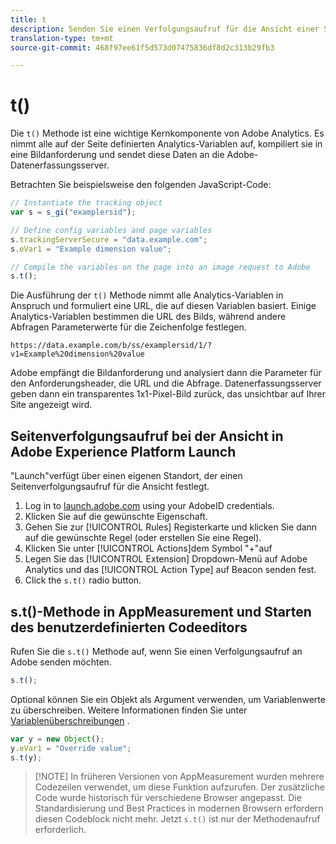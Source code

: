 ```yaml
---
title: t
description: Senden Sie einen Verfolgungsaufruf für die Ansicht einer Seite an Adobe.
translation-type: tm+mt
source-git-commit: 468f97ee61f5d573d07475836df8d2c313b29fb3

---
```



# t() 

Die `t()` Methode ist eine wichtige Kernkomponente von Adobe Analytics. Es nimmt alle auf der Seite definierten Analytics-Variablen auf, kompiliert sie in eine Bildanforderung und sendet diese Daten an die Adobe-Datenerfassungsserver.

Betrachten Sie beispielsweise den folgenden JavaScript-Code:

```js
// Instantiate the tracking object
var s = s_gi("examplersid");

// Define config variables and page variables
s.trackingServerSecure = "data.example.com";
s.eVar1 = "Example dimension value";

// Compile the variables on the page into an image request to Adobe
s.t();
```

Die Ausführung der `t()` Methode nimmt alle Analytics-Variablen in Anspruch und formuliert eine URL, die auf diesen Variablen basiert. Einige Analytics-Variablen bestimmen die URL des Bilds, während andere Abfragen Parameterwerte für die Zeichenfolge festlegen.

```text
https://data.example.com/b/ss/examplersid/1/?v1=Example%20dimension%20value
```

Adobe empfängt die Bildanforderung und analysiert dann die Parameter für den Anforderungsheader, die URL und die Abfrage. Datenerfassungsserver geben dann ein transparentes 1x1-Pixel-Bild zurück, das unsichtbar auf Ihrer Site angezeigt wird.

## Seitenverfolgungsaufruf bei der Ansicht in Adobe Experience Platform Launch

&quot;Launch&quot;verfügt über einen eigenen Standort, der einen Seitenverfolgungsaufruf für die Ansicht festlegt.

1. Log in to [launch.adobe.com](https://launch.adobe.com) using your AdobeID credentials.
2. Klicken Sie auf die gewünschte Eigenschaft.
3. Gehen Sie zur [!UICONTROL Rules] Registerkarte und klicken Sie dann auf die gewünschte Regel (oder erstellen Sie eine Regel).
4. Klicken Sie unter [!UICONTROL Actions]dem Symbol &quot;+&quot;auf
5. Legen Sie das [!UICONTROL Extension] Dropdown-Menü auf Adobe Analytics und das [!UICONTROL Action Type] auf Beacon senden fest.
6. Click the `s.t()` radio button.

## s.t()-Methode in AppMeasurement und Starten des benutzerdefinierten Codeeditors

Rufen Sie die `s.t()` Methode auf, wenn Sie einen Verfolgungsaufruf an Adobe senden möchten.

```js
s.t();
```

Optional können Sie ein Objekt als Argument verwenden, um Variablenwerte zu überschreiben. Weitere Informationen finden Sie unter [Variablenüberschreibungen](../../js/overrides.md) .

```js
var y = new Object();
y.eVar1 = "Override value";
s.t(y);
```

> [!NOTE] In früheren Versionen von AppMeasurement wurden mehrere Codezeilen verwendet, um diese Funktion aufzurufen. Der zusätzliche Code wurde historisch für verschiedene Browser angepasst. Die Standardisierung und Best Practices in modernen Browsern erfordern diesen Codeblock nicht mehr. Jetzt `s.t()` ist nur der Methodenaufruf erforderlich.
